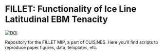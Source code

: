 # FILLET: Functionality of Ice Line Latitudinal EBM Tenacity 

[![DOI](https://zenodo.org/badge/538239516.svg)](https://zenodo.org/badge/latestdoi/538239516)

Repository for the FILLET MIP, a part of CUISINES. Here you'll find scripts to reproduce paper figures, data, templates, etc.
